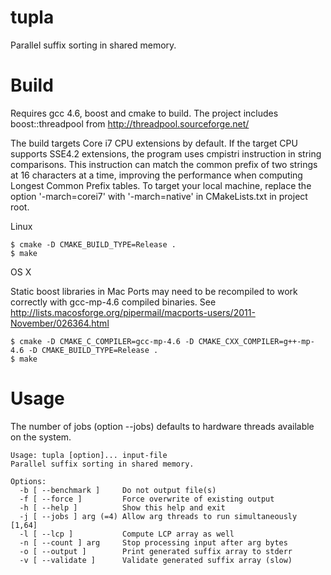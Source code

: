 tupla
=====

Parallel suffix sorting in shared memory. 

Build
=====

Requires gcc 4.6, boost and cmake to build.
The project includes boost::threadpool from http://threadpool.sourceforge.net/ 

The build targets Core i7 CPU extensions by default.
If the target CPU supports SSE4.2 extensions, the program uses
cmpistri instruction in string comparisons.
This instruction can match the common prefix of two strings at 16
characters at a time, improving the performance when computing 
Longest Common Prefix tables.
To target your local machine, replace the option '-march=corei7'
with '-march=native' in CMakeLists.txt in project root.

Linux

	$ cmake -D CMAKE_BUILD_TYPE=Release .
	$ make

OS X

Static boost libraries in Mac Ports may need to be recompiled to work correctly with gcc-mp-4.6 compiled binaries. See http://lists.macosforge.org/pipermail/macports-users/2011-November/026364.html


	$ cmake -D CMAKE_C_COMPILER=gcc-mp-4.6 -D CMAKE_CXX_COMPILER=g++-mp-4.6 -D CMAKE_BUILD_TYPE=Release .
	$ make

Usage
=====

The number of jobs (option --jobs) defaults to hardware threads
available on the system.

	Usage: tupla [option]... input-file
	Parallel suffix sorting in shared memory.

	Options:
	  -b [ --benchmark ]     Do not output file(s)
	  -f [ --force ]         Force overwrite of existing output
	  -h [ --help ]          Show this help and exit
	  -j [ --jobs ] arg (=4) Allow arg threads to run simultaneously [1,64]
	  -l [ --lcp ]           Compute LCP array as well
	  -n [ --count ] arg     Stop processing input after arg bytes
	  -o [ --output ]        Print generated suffix array to stderr
	  -v [ --validate ]      Validate generated suffix array (slow)

